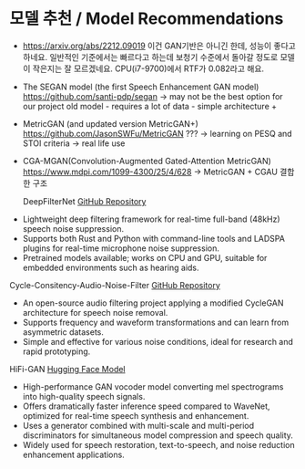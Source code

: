 # 모델 추천 / Model Recommendations

* https://arxiv.org/abs/2212.09019
  이건 GAN기반은 아니긴 한데, 성능이 좋다고 하네요. 일반적인 기준에서는 빠르다고 하는데 보청기 수준에서 돌아갈 정도로 모델이 작은지는 잘 모르겠네요. CPU(i7-9700)에서 RTF가 0.082라고 해요.


* The SEGAN model (the first Speech Enhancement GAN model) https://github.com/santi-pdp/segan
-> may not be the best option for our project
   old model -
   requires a lot of data -
   simple architecture +

* MetricGAN (and updated version MetricGAN+) https://github.com/JasonSWFu/MetricGAN ???
-> learning on PESQ and STOI criteria
-> real life use

* CGA-MGAN(Convolution-Augmented Gated-Attention MetricGAN) https://www.mdpi.com/1099-4300/25/4/628
  -> MetricGAN + CGAU 결합한 구조

  DeepFilterNet  [GitHub Repository](https://github.com/Rikorose/DeepFilterNet)  
- Lightweight deep filtering framework for real-time full-band (48kHz) speech noise suppression.  
- Supports both Rust and Python with command-line tools and LADSPA plugins for real-time microphone noise suppression.  
- Pretrained models available; works on CPU and GPU, suitable for embedded environments such as hearing aids.

Cycle-Consitency-Audio-Noise-Filter  [GitHub Repository](https://github.com/bboycoi/Cycle-Consitency-Audio-Noise-Filter)  
- An open-source audio filtering project applying a modified CycleGAN architecture for speech noise removal.  
- Supports frequency and waveform transformations and can learn from asymmetric datasets.  
- Simple and effective for various noise conditions, ideal for research and rapid prototyping.

HiFi-GAN  [Hugging Face Model](https://huggingface.co/nvidia/tts_hifigan)  
- High-performance GAN vocoder model converting mel spectrograms into high-quality speech signals.  
- Offers dramatically faster inference speed compared to WaveNet, optimized for real-time speech synthesis and enhancement.  
- Uses a generator combined with multi-scale and multi-period discriminators for simultaneous model compression and speech quality.  
- Widely used for speech restoration, text-to-speech, and noise reduction enhancement applications.


